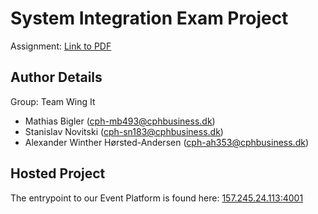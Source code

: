 # System Integration Exam Project

Assignment: [Link to PDF](https://github.com/datsoftlyngby/soft2019fall-si/blob/master/docs/ExamProject/SystemIntegrationExamProject.pdf)

## Author Details

Group: Team Wing It
- Mathias Bigler (cph-mb493@cphbusiness.dk)
- Stanislav Novitski (cph-sn183@cphbusiness.dk)
- Alexander Winther Hørsted-Andersen (cph-ah353@cphbusiness.dk)


## Hosted Project

The entrypoint to our Event Platform is found here: [157.245.24.113:4001](157.245.24.113:4001)

